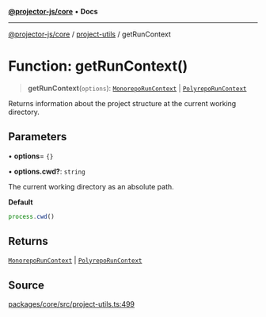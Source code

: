 [**@projector-js/core**](../../README.md) • **Docs**

***

[@projector-js/core](../../README.md) / [project-utils](../README.md) / getRunContext

# Function: getRunContext()

> **getRunContext**(`options`): [`MonorepoRunContext`](../type-aliases/MonorepoRunContext.md) \| [`PolyrepoRunContext`](../type-aliases/PolyrepoRunContext.md)

Returns information about the project structure at the current working
directory.

## Parameters

• **options**= `{}`

• **options.cwd?**: `string`

The current working directory as an absolute path.

**Default**

```ts
process.cwd()
```

## Returns

[`MonorepoRunContext`](../type-aliases/MonorepoRunContext.md) \| [`PolyrepoRunContext`](../type-aliases/PolyrepoRunContext.md)

## Source

[packages/core/src/project-utils.ts:499](https://github.com/Xunnamius/projector/blob/eaae74353ca5b35a9a0ca3db8a554376fec1dd9b/packages/core/src/project-utils.ts#L499)
